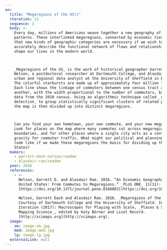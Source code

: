 ```yaml
---
en:
  title: "Megaregions of the US\t"
  iteration: 13
  sequence: 3
  body: >-
    Every day, millions of Americans weave together a new geography of commuter
    patterns. These interlinked megaregions, connected by economic ties, suggest
    that new kinds of geographic categories are necessary if we wish to
    accurately describe the functional network of flows and relationships which
    shape our lives in the modern world.

      

    _Megaregions of the US_ is the work of historical geographer Garrett Dash
    Nelson, a postdoctoral researcher at Dartmouth College, and Alasdair Rae, an
    urban and regional data analyst at the University of Sheffield in England.
    The colorful starbursts are made up of approximately four million lines.
    Each line shows the linkage of commuters between one census tract and
    another, with the width proportional to the number of commuters, based on
    data from the 2010 census. Using an algorithmic technique called _community
    detection_ to group statistically significant clusters of related places,
    the map is then divided up into distinct megaregions.

      

    Can you find your own hometown, your own commute, and your new megaregion?
    Look for places on the map where many commutes cut across megaregional
    boundaries, and for other places where a single city acts as a center of
    gravity for commuter traffic. What might our political and planning systems
    look like if we made these megaregions the basis for dividing up the United
    States?
  makers:
    - garrett-dash-nelson/readme
    - alasdair-rae/readme
  year: 2016
  references:
    - >-
      Nelson, Garrett D. and Alasdair Rae. 2016. “An Economic Geography of the
      United States: From Commutes to Megaregions.” _PLoS ONE_ 11(11): e0166083.
      [https://doi.org/10.1371/journal.pone.0166083](https://doi.org/10.1371/journal.pone.0166083).  
        
      Nelson, Garrett Dash and Alasdair Rae. 2016. _Megaregions of the US_.
      Courtesy of Dartmouth College and the University of Sheffield. In “13th
      Iteration (2017): Macroscopes for Playing with Scale, _Places & Spaces:
      Mapping Science_, edited by Katy Börner and Lisel Record.
      [http://scimaps.org](http://scimaps.org).
  image:
    sm: image.sm.jpg
    med: image.med.jpg
    lg: image.lg.jpg
  externalLink: null
---
```

